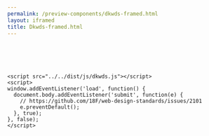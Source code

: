 ```yaml
--- 
permalink: /preview-components/dkwds-framed.html
layout: iframed 
title: Dkwds-framed.html
---
```


<!doctype html>
<html lang="en-US">
  <head>
    <title>Dkwds Framed: Default</title>
    <link rel="stylesheet" href="../../dist/css/dkwds-virkdk.min.css">
  </head>
  <body>
    
  <div class="container" style="padding: 2em 0">
    
  </div>

    <script src="../../dist/js/dkwds.js"></script>
    <script>
    window.addEventListener('load', function() {
      document.body.addEventListener('submit', function(e) {
        // https://github.com/18F/web-design-standards/issues/2101
        e.preventDefault();
      }, true);
    }, false);
    </script>
  </body>
</html>

